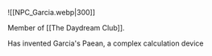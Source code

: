 ![[NPC_Garcia.webp|300]]

Member of [[The Daydream Club]].

Has invented Garcia's Paean, a complex calculation device
